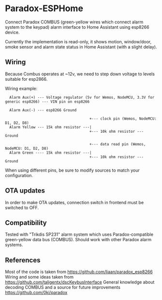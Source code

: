 # Paradox-ESPHome

Connect Paradox COMBUS (green-yellow wires which connect alarm system to the keypad) alarm interface to Home Assistant using esp8266 device.

Currently the implementation is read-only, it shows motion, window/door, smoke sensor and alarm state status in Home Assistant (with a slight delay).

## Wiring
Because Combus operates at ~12v, we need to step down voltage to levels suitable for esp2866.

Wiring example:

      Alarm Aux(+) --- Voltage regulator (5v for Wemos, NodeMCU, 3.3V for generic esp8266) --- VIN pin on esp8266
    
      Alarm Aux(-) --- esp8266 Ground
    
                                           +--- clock pin (Wemos, NodeMCU: D1, D2, D8)
      Alarm Yellow --- 15k ohm resistor ---|
                                           +--- 10k ohm resistor --- Ground

                                           +--- data read pin (Wemos, NodeMCU: D1, D2, D8)
      Alarm Green ---- 15k ohm resistor ---|
                                           +--- 10k ohm resistor --- Ground
 
When using different pins, be sure to modify sources to match your configuration.

## OTA updates
In order to make OTA updates, connection switch in frontend must be switched to OFF.

## Compatibility
Tested with "Trikdis SP231" alarm system which uses Paradox-compatible green-yellow data bus (COMBUS).
Should work with other Paradox alarm systems.

## References
Most of the code is taken from https://github.com/liaan/paradox_esp8266
Wiring and some ideas taken from https://github.com/taligentx/dscKeybusInterface
General knowledge about decoding COMBUS and a source for future improvements https://github.com/0ki/paradox
